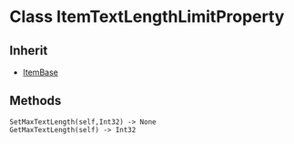 # Class ItemTextLengthLimitProperty

## Inherit

* [ItemBase](ItemBase.md)

## Methods
```
SetMaxTextLength(self,Int32) -> None
GetMaxTextLength(self) -> Int32
```
